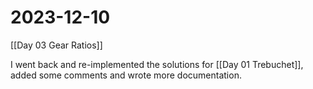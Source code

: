 # 2023-12-10

[[Day 03 Gear Ratios]]

I went back and re-implemented the solutions for [[Day 01 Trebuchet]], added some comments and wrote more documentation.
